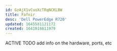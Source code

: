 ```yaml
---
id: GzAjX1vCuoXcTRqNCKLBW
title: Fafnir
desc: 'Dell PowerEdge R720'
updated: 1645581121172
created: 1641018811979
---
```


ACTIVE
TODO add info on the hardware, ports, etc
